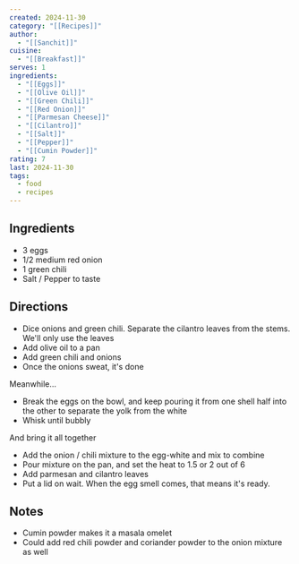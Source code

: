 ```yaml
---
created: 2024-11-30
category: "[[Recipes]]"
author:
  - "[[Sanchit]]"
cuisine:
  - "[[Breakfast]]"
serves: 1
ingredients:
  - "[[Eggs]]"
  - "[[Olive Oil]]"
  - "[[Green Chili]]"
  - "[[Red Onion]]"
  - "[[Parmesan Cheese]]"
  - "[[Cilantro]]"
  - "[[Salt]]"
  - "[[Pepper]]"
  - "[[Cumin Powder]]"
rating: 7
last: 2024-11-30
tags:
  - food
  - recipes
---
```

## Ingredients

- 3 eggs
- 1/2 medium red onion
- 1 green chili
- Salt / Pepper to taste

## Directions

- Dice onions and green chili. Separate the cilantro leaves from the stems. We'll only use the leaves 
- Add olive oil to a pan
- Add green chili and onions
- Once the onions sweat, it's done

Meanwhile...
- Break the eggs on the bowl, and keep pouring it from one shell half into the other to separate the yolk from the white
- Whisk until bubbly

And bring it all together
- Add the onion / chili mixture to the egg-white and mix to combine
- Pour mixture on the pan, and set the heat to 1.5 or 2 out of 6
- Add parmesan and cilantro leaves
- Put a lid on wait. When the egg smell comes, that means it's ready.

## Notes

- Cumin powder makes it a masala omelet
- Could add red chili powder and coriander powder to the onion mixture as well